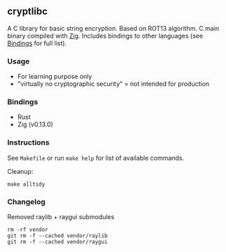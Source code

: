 ## cryptlibc

A C library for basic string encryption. Based on ROT13 algorithm. C main binary compiled with [Zig](https://ziglang.org/). Includes bindings to other languages (see [Bindings](#bindings) for full list).

### Usage

- For learning purpose only
- "virtually no cryptographic security" = not intended for production

### Bindings

- Rust
- Zig (v0.13.0)

### Instructions

See `Makefile` or run `make help` for list of available commands.

Cleanup:

```{bash}
make alltidy
```

### Changelog

Removed raylib + raygui submodules

```shell
rm -rf vendor
git rm -f --cached vendor/raylib
git rm -f --cached vendor/raygui
```
